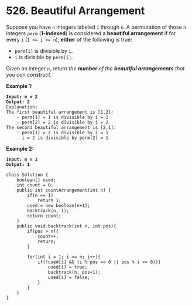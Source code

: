 # 526. Beautiful Arrangement

Suppose you have `n` integers labeled `1` through `n`. A permutation of those `n` integers `perm` (**1-indexed**) is considered a **beautiful arrangement** if for every `i` (`1 <= i <= n`), **either** of the following is true:

* `perm[i]` is divisible by `i`.
* `i` is divisible by `perm[i]`.

Given an integer `n`, return _the **number** of the **beautiful arrangements** that you can construct_.

&#x20;

**Example 1:**

<pre><code><strong>Input: n = 2
</strong><strong>Output: 2
</strong>Explanation: 
The first beautiful arrangement is [1,2]:
    - perm[1] = 1 is divisible by i = 1
    - perm[2] = 2 is divisible by i = 2
The second beautiful arrangement is [2,1]:
    - perm[1] = 2 is divisible by i = 1
    - i = 2 is divisible by perm[2] = 1
</code></pre>

**Example 2:**

<pre><code><strong>Input: n = 1
</strong><strong>Output: 1
</strong></code></pre>

```
class Solution {
    boolean[] used;
    int count = 0;
    public int countArrangement(int n) {
        if(n == 1)
            return 1;
        used = new boolean[n+1];
        backtrack(n, 1);
        return count;
    }
    public void backtrack(int n, int pos){
        if(pos > n){
            count++;
            return;
        }

        for(int i = 1; i <= n; i++){
            if(!used[i] && (i % pos == 0 || pos % i == 0)){
                used[i] = true;
                backtrack(n, pos+1);
                used[i] = false;                
            }
        }
    }
}
```
